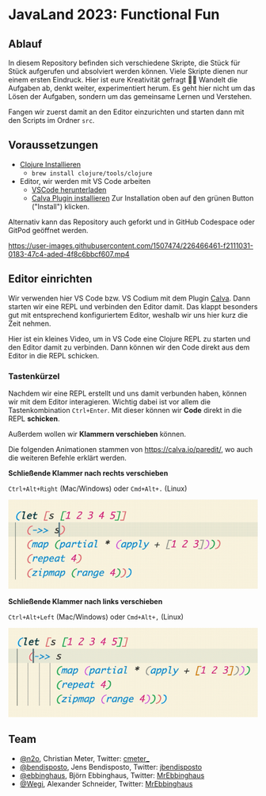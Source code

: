 # JavaLand 2023: Functional Fun

## Ablauf

In diesem Repository befinden sich verschiedene Skripte, die Stück für Stück
aufgerufen und absolviert werden können. Viele Skripte dienen nur einem ersten
Eindruck. Hier ist eure Kreativität gefragt 🧑‍🎨 Wandelt die Aufgaben ab, denkt
weiter, experimentiert herum. Es geht hier nicht um das Lösen der Aufgaben,
sondern um das gemeinsame Lernen und Verstehen.

Fangen wir zuerst damit an den Editor einzurichten und starten dann mit den
Scripts im Ordner `src`.

## Voraussetzungen

- [Clojure Installieren](https://clojure.org/guides/install_clojure)
  - `brew install clojure/tools/clojure`
- Editor, wir werden mit VS Code arbeiten
  - [VSCode herunterladen](https://code.visualstudio.com/)
  - [Calva Plugin installieren](https://marketplace.visualstudio.com/items?itemName=betterthantomorrow.calva) Zur Installation oben auf den grünen Button ("Install") klicken.

Alternativ kann das Repository auch geforkt und in GitHub Codespace oder GitPod geöffnet werden.

https://user-images.githubusercontent.com/1507474/226466461-f2111031-0183-47c4-aded-4f8c6bbcf607.mp4

## Editor einrichten

Wir verwenden hier VS Code bzw. VS Codium mit dem Plugin [Calva](https://marketplace.visualstudio.com/items?itemName=betterthantomorrow.calva).
Dann starten wir eine REPL und verbinden den Editor damit. Das klappt besonders gut mit entsprechend konfiguriertem Editor, weshalb wir uns hier kurz die Zeit nehmen.

Hier ist ein kleines Video, um in VS Code eine Clojure REPL zu starten und den Editor damit zu verbinden. Dann können wir den Code direkt aus dem Editor in die REPL schicken.

### Tastenkürzel

Nachdem wir eine REPL erstellt und uns damit verbunden haben, können wir mit dem Editor interagieren.
Wichtig dabei ist vor allem die Tastenkombination `Ctrl+Enter`.
Mit dieser können wir **Code** direkt in die REPL **schicken**.

Außerdem wollen wir **Klammern verschieben** können.

Die folgenden Animationen stammen von https://calva.io/paredit/, wo auch die weiteren Befehle erklärt werden.

**Schließende Klammer nach rechts verschieben**

`Ctrl+Alt+Right` (Mac/Windows) oder `Cmd+Alt+.` (Linux)

![Eine Animation die zeigt, wie die schließende Klammer um eine S-Expression nach links bewegt wird](resources/img/slurp-forward.gif)

**Schließende Klammer nach links verschieben**

`Ctrl+Alt+Left` (Mac/Windows) oder `Cmd+Alt+,` (Linux)

![Eine Animation die zeigt, wie die schließende Klammer um eine S-Expression nach links bewegt wird](resources/img/barf-forward.gif)

## Team

- [@n2o](https://github.com/n2o), Christian Meter, Twitter: [cmeter\_](https://twitter.com/cmeter_)
- [@bendisposto](https://github.com/bendisposto), Jens Bendisposto, Twitter: [jbendisposto](https://twitter.com/jbendisposto)
- [@ebbinghaus](https://github.com/MrEbbinghaus), Björn Ebbinghaus, Twitter: [MrEbbinghaus](https://twitter.com/MrEbbinghaus)
- [@Wegi](https://github.com/Wegi), Alexander Schneider, Twitter: [MrEbbinghaus](https://twitter.com/TheWegi)
